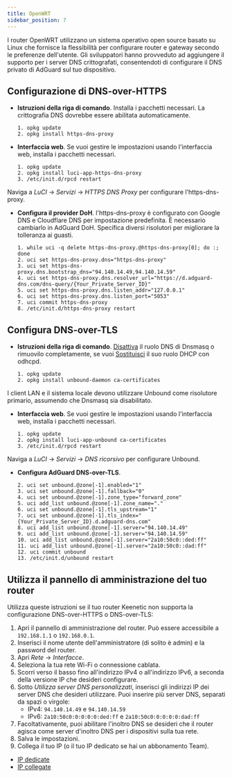 ```yaml
---
title: OpenWRT
sidebar_position: 7
---
```


I router OpenWRT utilizzano un sistema operativo open source basato su Linux che fornisce la flessibilità per configurare router e gateway secondo le preferenze dell'utente. Gli sviluppatori hanno provveduto ad aggiungere il supporto per i server DNS crittografati, consentendoti di configurare il DNS privato di AdGuard sul tuo dispositivo.

## Configurazione di DNS-over-HTTPS

- **Istruzioni della riga di comando**. Installa i pacchetti necessari. La crittografia DNS dovrebbe essere abilitata automaticamente.

    ```# Install packages
    1. opkg update
    2. opkg install https-dns-proxy

    ```
- **Interfaccia web**. Se vuoi gestire le impostazioni usando l'interfaccia web, installa i pacchetti necessari.

    ```# Install packages
    1. opkg update
    2. opkg install luci-app-https-dns-proxy
    3. /etc/init.d/rpcd restart
    ```

Naviga a _LuCI_ → _Servizi_ → _HTTPS DNS Proxy_ per configurare l'https-dns-proxy.

- **Configura il provider DoH**. l'https-dns-proxy è configurato con Google DNS e Cloudflare DNS per impostazione predefinita. È necessario cambiarlo in AdGuard DoH. Specifica diversi risolutori per migliorare la tolleranza ai guasti.

    ```# Configure DoH provider
    1. while uci -q delete https-dns-proxy.@https-dns-proxy[0]; do :; done
    2. uci set https-dns-proxy.dns="https-dns-proxy"
    3. uci set https-dns-proxy.dns.bootstrap_dns="94.140.14.49,94.140.14.59"
    4. uci set https-dns-proxy.dns.resolver_url="https://d.adguard-dns.com/dns-query/{Your_Private_Server_ID}"
    5. uci set https-dns-proxy.dns.listen_addr="127.0.0.1"
    6. uci set https-dns-proxy.dns.listen_port="5053"
    7. uci commit https-dns-proxy
    8. /etc/init.d/https-dns-proxy restart
    ```

## Configura DNS-over-TLS

- **Istruzioni della riga di comando**. [Disattiva](https://openwrt.org/docs/guide-user/base-system/dhcp_configuration#disabling_dns_role) il ruolo DNS di Dnsmasq o rimuovilo completamente, se vuoi [Sostituisci](https://openwrt.org/docs/guide-user/base-system/dhcp_configuration#replacing_dnsmasq_with_odhcpd_and_unbound) il suo ruolo DHCP con odhcpd.

    ```# Install packages
    1. opkg update
    2. opkg install unbound-daemon ca-certificates
    ```

I client LAN e il sistema locale devono utilizzare Unbound come risolutore primario, assumendo che Dnsmasq sia disabilitato.

- **Interfaccia web**. Se vuoi gestire le impostazioni usando l'interfaccia web, installa i pacchetti necessari.

    ```# Install packages
    1. opkg update
    2. opkg install luci-app-unbound ca-certificates
    3. /etc/init.d/rpcd restart
    ```

Naviga a _LuCI_ → _Servizi_ → _DNS ricorsivo_ per configurare Unbound.

- **Configura AdGuard DNS-over-TLS**.

    ```1. uci add unbound zone
    2. uci set unbound.@zone[-1].enabled="1"
    3. uci set unbound.@zone[-1].fallback="0"
    4. uci set unbound.@zone[-1].zone_type="forward_zone"
    5. uci add_list unbound.@zone[-1].zone_name="."
    6. uci set unbound.@zone[-1].tls_upstream="1"
    7. uci set unbound.@zone[-1].tls_index="{Your_Private_Server_ID}.d.adguard-dns.com"
    8. uci add_list unbound.@zone[-1].server="94.140.14.49"
    9. uci add_list unbound.@zone[-1].server="94.140.14.59"
    10. uci add_list unbound.@zone[-1].server="2a10:50c0::ded:ff"
    11. uci add_list unbound.@zone[-1].server="2a10:50c0::dad:ff"
    12. uci commit unbound
    13. /etc/init.d/unbound restart
    ```

## Utilizza il pannello di amministrazione del tuo router

Utilizza queste istruzioni se il tuo router Keenetic non supporta la configurazione DNS-over-HTTPS o DNS-over-TLS:

1. Apri il pannello di amministrazione del router. Può essere accessibile a `192.168.1.1` o `192.168.0.1`.
2. Inserisci il nome utente dell'amministratore (di solito è admin) e la password del router.
3. Apri _Rete_ → _Interfacce_.
4. Seleziona la tua rete Wi-Fi o connessione cablata.
5. Scorri verso il basso fino all'indirizzo IPv4 o all'indirizzo IPv6, a seconda della versione IP che desideri configurare.
6. Sotto _Utilizza server DNS personalizzati_, inserisci gli indirizzi IP dei server DNS che desideri utilizzare. Puoi inserire più server DNS, separati da spazi o virgole:
    - IPv4: `94.140.14.49` e `94.140.14.59`
    - IPv6: `2a10:50c0:0:0:0:0:ded:ff` e `2a10:50c0:0:0:0:0:dad:ff`
7. Facoltativamente, puoi abilitare l'inoltro DNS se desideri che il router agisca come server d'inoltro DNS per i dispositivi sulla tua rete.
8. Salva le impostazioni.
9. Collega il tuo IP (o il tuo IP dedicato se hai un abbonamento Team).

- [IP dedicate](/private-dns/connect-devices/other-options/dedicated-ip.md)
- [IP collegate](/private-dns/connect-devices/other-options/linked-ip.md)
